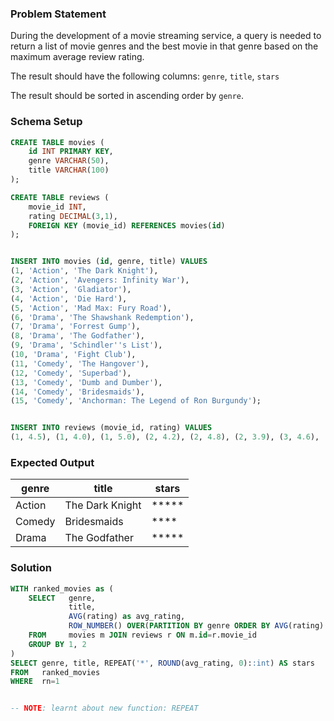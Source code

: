 ### Problem Statement

During the development of a movie streaming service, a query is needed to return a list of movie genres and the best movie in that genre based on the maximum average review rating. 

The result should have the following columns:  `genre`, `title`, `stars`

The result should be sorted in ascending order by `genre`.



### Schema Setup

```sql
CREATE TABLE movies (
    id INT PRIMARY KEY,
    genre VARCHAR(50),
    title VARCHAR(100)
);

CREATE TABLE reviews (
    movie_id INT,
    rating DECIMAL(3,1),
    FOREIGN KEY (movie_id) REFERENCES movies(id)
);


INSERT INTO movies (id, genre, title) VALUES
(1, 'Action', 'The Dark Knight'),
(2, 'Action', 'Avengers: Infinity War'),
(3, 'Action', 'Gladiator'),
(4, 'Action', 'Die Hard'),
(5, 'Action', 'Mad Max: Fury Road'),
(6, 'Drama', 'The Shawshank Redemption'),
(7, 'Drama', 'Forrest Gump'),
(8, 'Drama', 'The Godfather'),
(9, 'Drama', 'Schindler''s List'),
(10, 'Drama', 'Fight Club'),
(11, 'Comedy', 'The Hangover'),
(12, 'Comedy', 'Superbad'),
(13, 'Comedy', 'Dumb and Dumber'),
(14, 'Comedy', 'Bridesmaids'),
(15, 'Comedy', 'Anchorman: The Legend of Ron Burgundy');


INSERT INTO reviews (movie_id, rating) VALUES
(1, 4.5), (1, 4.0), (1, 5.0), (2, 4.2), (2, 4.8), (2, 3.9), (3, 4.6), (3, 3.8), (3, 4.3), (4, 4.1), (4, 3.7), (4, 4.4), (5, 3.9), (5, 4.5), (5, 4.2), (6, 4.8), (6, 4.7), (6, 4.9), (7, 4.6), (7, 4.9), (7, 4.3), (8, 4.9), (8, 5.0), (8, 4.8), (9, 4.7), (9, 4.9), (9, 4.5), (10, 4.6), (10, 4.3), (10, 4.7), (11, 3.9), (11, 4.0), (11, 3.5), (12, 3.7), (12, 3.8), (12, 4.2), (13, 3.2), (13, 3.5), (13, 3.8), (14, 3.8), (14, 4.0), (14, 4.2), (15, 3.9), (15, 4.0), (15, 4.1);
```


### Expected Output

| genre  | title             | stars  |
|--------|-------------------|--------|
| Action | The Dark Knight   | *****  |
| Comedy | Bridesmaids       | ****   |
| Drama  | The Godfather     | *****  |




### Solution

```sql
WITH ranked_movies as (
	SELECT   genre, 
             title, 
             AVG(rating) as avg_rating, 
             ROW_NUMBER() OVER(PARTITION BY genre ORDER BY AVG(rating) desc) as rn
	FROM     movies m JOIN reviews r ON m.id=r.movie_id
	GROUP BY 1, 2
)
SELECT genre, title, REPEAT('*', ROUND(avg_rating, 0)::int) AS stars
FROM   ranked_movies
WHERE  rn=1


-- NOTE: learnt about new function: REPEAT
```